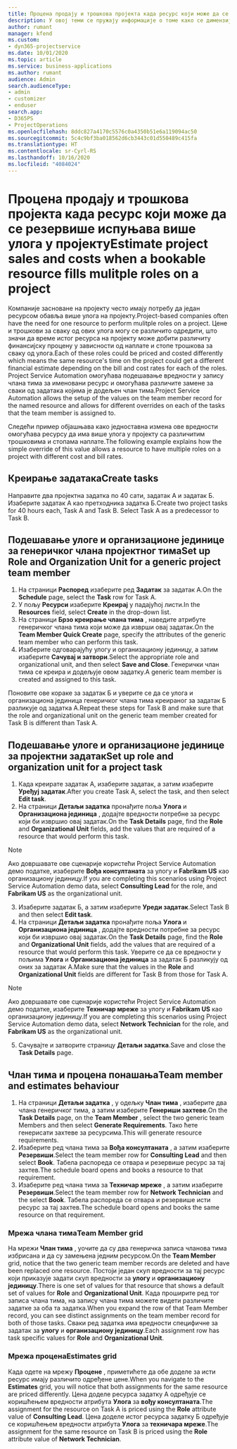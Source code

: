 ```yaml
---
title: Процена продају и трошкова пројекта када ресурс који може да се резервише испуњава више улога у пројекту
description: У овој теми се пружају информације о томе како се димензије цене могу користити за подршку одређивању цена и трошкова за ресурс који испуњава више улога у пројекту.
author: rumant
manager: kfend
ms.custom:
- dyn365-projectservice
ms.date: 10/01/2020
ms.topic: article
ms.service: business-applications
ms.author: rumant
audience: Admin
search.audienceType:
- admin
- customizer
- enduser
search.app:
- D365PS
- ProjectOperations
ms.openlocfilehash: 8ddc827a4170c5576c0a4350b51e6a119094ac50
ms.sourcegitcommit: 5c4c9bf3ba018562d6cb3443c01d550489c415fa
ms.translationtype: HT
ms.contentlocale: sr-Cyrl-RS
ms.lasthandoff: 10/16/2020
ms.locfileid: "4084024"
---
```

# <a name="estimate-project-sales-and-costs-when-a-bookable-resource-fills-mulitple-roles-on-a-project"></a><span data-ttu-id="181a3-103">Процена продају и трошкова пројекта када ресурс који може да се резервише испуњава више улога у пројекту</span><span class="sxs-lookup"><span data-stu-id="181a3-103">Estimate project sales and costs when a bookable resource fills mulitple roles on a project</span></span> 

<span data-ttu-id="181a3-104">Компаније засноване на пројекту често имају потребу да један ресурсом обавља више улога на пројекту.</span><span class="sxs-lookup"><span data-stu-id="181a3-104">Project-based companies often have the need for one resource to perform mulitple roles on a project.</span></span> <span data-ttu-id="181a3-105">Цене и трошкови за сваку од ових улога могу се различито одредити, што значи да време истог ресурса на пројекту може добити различиту финансијску процену у зависности од наплате и стопе трошкова за сваку од улога.</span><span class="sxs-lookup"><span data-stu-id="181a3-105">Each of these roles could be priced and costed differently which means the same resource's time on the project could get a different financial estimate depending on the bill and cost rates for each of the roles.</span></span> <span data-ttu-id="181a3-106">Project Service Automation омогућава подешавање вредности у запису члана тима за именовани ресурс и омогућава различите замене за сваки од задатака којима је додељен члан тима.</span><span class="sxs-lookup"><span data-stu-id="181a3-106">Project Service Automation allows the setup of the values on the team member record for the named resource and allows for different overrides on each of the tasks that the team member is assigned to.</span></span>

<span data-ttu-id="181a3-107">Следећи пример објашњава како једноставна измена ове вредности омогућава ресурсу да има више улога у пројекту са различитим трошковима и стопама наплате.</span><span class="sxs-lookup"><span data-stu-id="181a3-107">The following example  explains how the simple override of this value allows a resource to have multiple roles on a project with different cost and bill rates.</span></span>

## <a name="create-tasks"></a><span data-ttu-id="181a3-108">Креирање задатака</span><span class="sxs-lookup"><span data-stu-id="181a3-108">Create tasks</span></span>
<span data-ttu-id="181a3-109">Направите два пројектна задатка по 40 сати, задатак А и задатак Б. Изаберите задатак А као претходника задатка Б.</span><span class="sxs-lookup"><span data-stu-id="181a3-109">Create two project tasks for 40 hours each, Task A and Task B. Select Task A as a predecessor to Task B.</span></span>

## <a name="set-up-role-and-organization-unit-for-a-generic-project-team-member"></a><span data-ttu-id="181a3-110">Подешавање улоге и организационе јединице за генеричког члана пројектног тима</span><span class="sxs-lookup"><span data-stu-id="181a3-110">Set up Role and Organization Unit for a generic project team member</span></span>

1. <span data-ttu-id="181a3-111">На страници **Распоред** изаберите ред **Задатак** за задатак А.</span><span class="sxs-lookup"><span data-stu-id="181a3-111">On the **Schedule** page, select the **Task** row for Task A.</span></span> 
2. <span data-ttu-id="181a3-112">У пољу **Ресурси** изаберите **Креирај** у падајућој листи.</span><span class="sxs-lookup"><span data-stu-id="181a3-112">In the **Resources** field, select **Create** in the drop-down list.</span></span>
3. <span data-ttu-id="181a3-113">На страници **Брзо креирање члана тима** , наведите атрибуте генеричког члана тима који може да изврши овај задатак.</span><span class="sxs-lookup"><span data-stu-id="181a3-113">On the **Team Member Quick Create** page, specify the attributes of the generic team member who can perform this task.</span></span>
4. <span data-ttu-id="181a3-114">Изаберите одговарајућу улогу и организациону јединицу, а затим изаберите **Сачувај и затвори**.</span><span class="sxs-lookup"><span data-stu-id="181a3-114">Select the appropriate role and organizational unit, and then select **Save and Close**.</span></span> <span data-ttu-id="181a3-115">Генерички члан тима се креира и додељује овом задатку.</span><span class="sxs-lookup"><span data-stu-id="181a3-115">A generic team member is created and assigned to this task.</span></span> 

<span data-ttu-id="181a3-116">Поновите ове кораке за задатак Б и уверите се да се улога и организациона јединица генеричког члана тима креираног за задатак Б разликује од задатка А.</span><span class="sxs-lookup"><span data-stu-id="181a3-116">Repeat these steps for Task B and make sure that the role and organizational unit on the generic team member created for Task B is different than Task A.</span></span> 

## <a name="set-up-role-and-organization-unit-for-a-project-task"></a><span data-ttu-id="181a3-117">Подешавање улоге и организационе јединице за пројектни задатак</span><span class="sxs-lookup"><span data-stu-id="181a3-117">Set up role and organization unit for a project task</span></span>

1. <span data-ttu-id="181a3-118">Када креирате задатак А, изаберите задатак, а затим изаберите **Уређуј задатак**.</span><span class="sxs-lookup"><span data-stu-id="181a3-118">After you create Task A, select the task, and then select **Edit task**.</span></span>
2. <span data-ttu-id="181a3-119">На страници **Детаљи задатка** пронађите поља **Улога** и **Организациона јединица** , додајте вредности потребне за ресурс који би извршио овај задатак.</span><span class="sxs-lookup"><span data-stu-id="181a3-119">On the **Task Details** page, find the **Role** and **Organizational Unit** fields, add the values that are required of a resource that would perform this task.</span></span> 

  > [!NOTE]
  > <span data-ttu-id="181a3-120">Ако довршавате ове сценарије користећи Project Service Automation демо податке, изаберите **Вођа консултаната** за улогу и **Fabrikam US** као организациону јединицу.</span><span class="sxs-lookup"><span data-stu-id="181a3-120">If you are completing this scenarios using Project Service Automation demo data, select **Consulting Lead** for the role, and **Fabrikam US** as the organizational unit.</span></span>

3. <span data-ttu-id="181a3-121">Изаберите задатак Б, а затим изаберите **Уреди задатак**.</span><span class="sxs-lookup"><span data-stu-id="181a3-121">Select Task B and then select **Edit task**.</span></span>
4. <span data-ttu-id="181a3-122">На страници **Детаљи задатка** пронађите поља **Улога** и **Организациона јединица** , додајте вредности потребне за ресурс који би извршио овај задатак.</span><span class="sxs-lookup"><span data-stu-id="181a3-122">On the **Task Details** page, find the **Role** and **Organizational Unit** fields, add the values that are required of a resource that would perform this task.</span></span> <span data-ttu-id="181a3-123">Уверите се да се вредности у пољима **Улога** и **Организациона јединица** за задатак Б разликују од оних за задатак А.</span><span class="sxs-lookup"><span data-stu-id="181a3-123">Make sure that the values in the **Role** and **Organizational Unit** fields are different for Task B from those for Task A.</span></span> 

  > [!NOTE]
  > <span data-ttu-id="181a3-124">Ако довршавате ове сценарије користећи Project Service Automation демо податке, изаберите **Техничар мреже** за улогу и **Fabrikam US** као организациону јединицу.</span><span class="sxs-lookup"><span data-stu-id="181a3-124">If you are completing this scenarios using Project Service Automation demo data, select **Network Technician** for the role, and **Fabrikam US** as the organizational unit.</span></span>

5. <span data-ttu-id="181a3-125">Сачувајте и затворите страницу **Детаљи задатка**.</span><span class="sxs-lookup"><span data-stu-id="181a3-125">Save and close the **Task Details** page.</span></span> 

## <a name="team-member-and-estimates-behaviour"></a><span data-ttu-id="181a3-126">Члан тима и процена понашања</span><span class="sxs-lookup"><span data-stu-id="181a3-126">Team member and estimates behaviour</span></span> 

1. <span data-ttu-id="181a3-127">На страници **Детаљи задатка** , у одељку **Члан тима** , изаберите два члана генеричког тима, а затим изаберите **Генериши захтеве**.</span><span class="sxs-lookup"><span data-stu-id="181a3-127">On the **Task Details** page, on the **Team Member** , select the two generic team Members and then select **Generate Requirements**.</span></span> <span data-ttu-id="181a3-128">Тако ћете генерисати захтеве за ресурсима.</span><span class="sxs-lookup"><span data-stu-id="181a3-128">This will generate resource requirements.</span></span> 
2. <span data-ttu-id="181a3-129">Изаберите ред члана тима за **Вођа консултаната** , а затим изаберите **Резервиши**.</span><span class="sxs-lookup"><span data-stu-id="181a3-129">Select the team member row for **Consulting Lead** and then select **Book**.</span></span> <span data-ttu-id="181a3-130">Табела распореда се отвара и резервише ресурс за тај захтев.</span><span class="sxs-lookup"><span data-stu-id="181a3-130">The schedule board opens and books a resource to that requirement.</span></span>
3. <span data-ttu-id="181a3-131">Изаберите ред члана тима за **Техничар мреже** , а затим изаберите **Резервиши**.</span><span class="sxs-lookup"><span data-stu-id="181a3-131">Select the team member row for **Network Technician** and the select **Book**.</span></span> <span data-ttu-id="181a3-132">Табела распореда се отвара и резервише исти ресурс за тај захтев.</span><span class="sxs-lookup"><span data-stu-id="181a3-132">The schedule board opens and books the same resource on that requirement.</span></span>

### <a name="team-member-grid"></a><span data-ttu-id="181a3-133">Мрежа члана тима</span><span class="sxs-lookup"><span data-stu-id="181a3-133">Team Member grid</span></span> 
<span data-ttu-id="181a3-134">На мрежи **Члан тима** , уочите да су два генеричка записа чланова тима избрисана и да су замењена једним ресурсом.</span><span class="sxs-lookup"><span data-stu-id="181a3-134">On the **Team Member** grid, notice that the two generic team member records are deleted and have been replaced one resource.</span></span> <span data-ttu-id="181a3-135">Постоји један скуп вредности за тај ресурс који приказује задати скуп вредности за **улогу** и **организациону јединицу**.</span><span class="sxs-lookup"><span data-stu-id="181a3-135">There is one set of values for that resource that shows a default set of values for **Role** and **Organizational Unit**.</span></span>
<span data-ttu-id="181a3-136">Када проширите ред тог записа члана тима, на запису члана тима можете видети различите задатке за оба та задатка.</span><span class="sxs-lookup"><span data-stu-id="181a3-136">When you expand the row of that Team Member record, you can see distinct assignments on the team member record for both of those tasks.</span></span> <span data-ttu-id="181a3-137">Сваки ред задатка има вредности специфичне за задатак за **улогу** и **организациону јединицу**.</span><span class="sxs-lookup"><span data-stu-id="181a3-137">Each assignment row has task specific values for **Role** and **Organizational Unit**.</span></span> 

### <a name="estimates-grid"></a><span data-ttu-id="181a3-138">Мрежа процена</span><span class="sxs-lookup"><span data-stu-id="181a3-138">Estimates grid</span></span> 
<span data-ttu-id="181a3-139">Када одете на мрежу **Процене** , приметићете да обе доделе за исти ресурс имају различито одређене цене.</span><span class="sxs-lookup"><span data-stu-id="181a3-139">When you navigate to the **Estimates** grid, you will notice that both assignments for the same resource are priced differently.</span></span>
<span data-ttu-id="181a3-140">Цена доделе ресурса задатку А одређује се коришћењем вредности атрибута **Улога** за **вођу консултаната**.</span><span class="sxs-lookup"><span data-stu-id="181a3-140">The assignment for the resource on Task A is priced using the **Role** attribute value of **Consulting Lead**.</span></span> <span data-ttu-id="181a3-141">Цена доделе истог ресурса задатку Б одређује се коришћењем вредности атрибута **Улога** за **техничара мреже**.</span><span class="sxs-lookup"><span data-stu-id="181a3-141">The assignment for the same resource on Task B is priced using the **Role** attribute value of **Network Technician**.</span></span>






